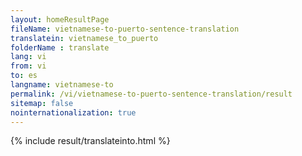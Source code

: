 ```yaml
---
layout: homeResultPage
fileName: vietnamese-to-puerto-sentence-translation
translatein: vietnamese_to_puerto
folderName : translate
lang: vi
from: vi
to: es
langname: vietnamese-to
permalink: /vi/vietnamese-to-puerto-sentence-translation/result
sitemap: false
nointernationalization: true
---
```

{% include result/translateinto.html %}

<script src="/js/result/translation.js" data-foldername="{{page.folderName}}" data-lang="{{page.lang}}"></script>

